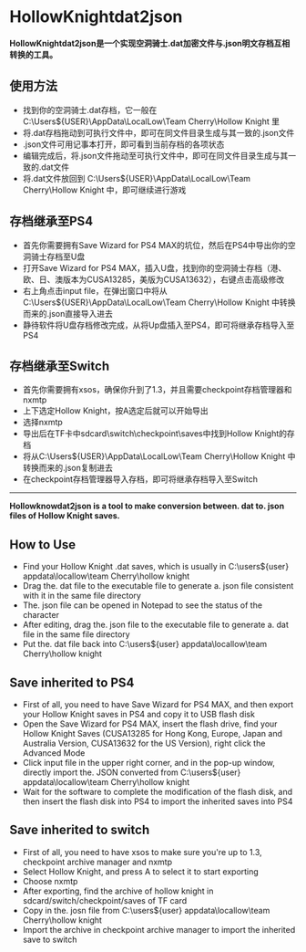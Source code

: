 # HollowKnightdat2json
**HollowKnightdat2json是一个实现空洞骑士.dat加密文件与.json明文存档互相转换的工具。**
## 使用方法
* 找到你的空洞骑士.dat存档，它一般在 C:\Users\${USER}\AppData\LocalLow\Team Cherry\Hollow Knight 里
* 将.dat存档拖动到可执行文件中，即可在同文件目录生成与其一致的.json文件
* .json文件可用记事本打开，即可看到当前存档的各项状态
* 编辑完成后，将.json文件拖动至可执行文件中，即可在同文件目录生成与其一致的.dat文件
* 将.dat文件放回到 C:\Users\${USER}\AppData\LocalLow\Team Cherry\Hollow Knight 中，即可继续进行游戏

## 存档继承至PS4
* 首先你需要拥有Save Wizard for PS4 MAX的坑位，然后在PS4中导出你的空洞骑士存档至U盘
* 打开Save Wizard for PS4 MAX，插入U盘，找到你的空洞骑士存档（港、欧、日、澳版本为CUSA13285，美版为CUSA13632），右键点击高级修改
* 右上角点击input file，在弹出窗口中将从C:\Users\${USER}\AppData\LocalLow\Team Cherry\Hollow Knight 中转换而来的.json直接导入进去
* 静待软件将U盘存档修改完成，从将Up盘插入至PS4，即可将继承存档导入至PS4

## 存档继承至Switch
* 首先你需要拥有xsos，确保你升到了1.3，并且需要checkpoint存档管理器和nxmtp
* 上下选定Hollow Knight，按A选定后就可以开始导出
* 选择nxmtp
* 导出后在TF卡中sdcard\switch\checkpoint\saves中找到Hollow Knight的存档
* 将从C:\Users\${USER}\AppData\LocalLow\Team Cherry\Hollow Knight 中转换而来的.json复制进去
* 在checkpoint存档管理器导入存档，即可将继承存档导入至Switch

---

**Hollowknowdat2json is a tool to make conversion between. dat to. json files of Hollow Knight saves.**
## How to Use
* Find your Hollow Knight .dat saves, which is usually in C:\users\${user} appdata\locallow\team Cherry\hollow knight
* Drag the. dat file to the executable file to generate a. json file consistent with it in the same file directory
* The. json file can be opened in Notepad to see the status of the character
* After editing, drag the. json file to the executable file to generate a. dat file in the same file directory
* Put the. dat file back into C:\users\${user} appdata\locallow\team Cherry\hollow knight
## Save inherited to PS4
* First of all, you need to have Save Wizard for PS4 MAX, and then export your Hollow Knight saves in PS4 and copy it to USB flash disk
* Open the Save Wizard for PS4 MAX, insert the flash drive, find your Hollow Knight Saves (CUSA13285 for Hong Kong, Europe, Japan and Australia Version, CUSA13632 for the US Version), right click the Advanced Mode
* Click input file in the upper right corner, and in the pop-up window, directly import the. JSON converted from C:\users\${user} appdata\locallow\team Cherry\hollow knight
* Wait for the software to complete the modification of the flash disk, and then insert the flash disk into PS4 to import the inherited saves into PS4
## Save inherited to switch
* First of all, you need to have xsos to make sure you're up to 1.3, checkpoint archive manager and nxmtp
* Select Hollow Knight, and press A to select it to start exporting
* Choose nxmtp
* After exporting, find the archive of hollow knight in sdcard/switch/checkpoint/saves of TF card
* Copy in the. josn file from C:\users\${user} appdata\locallow\team Cherry\hollow knight
* Import the archive in checkpoint archive manager to import the inherited save to switch
